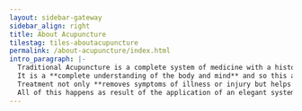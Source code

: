 ```yaml
---
layout: sidebar-gateway
sidebar_align: right
title: About Acupuncture
tilestag: tiles-aboutacupuncture
permalink: /about-acupuncture/index.html
intro_paragraph: |-
  Traditional Acupuncture is a complete system of medicine with a history of continuous practise and refinement reaching back well over 2000 years.
  It is a **complete understanding of the body and mind** and so this allows it to offer effective care for both. 
  Treatment not only **removes symptoms of illness or injury but helps you feel better emotionally**. 
  All of this happens as result of the application of an elegant system of medicine that works by stimulate the body's own natural healing mechanisms.
---
```

